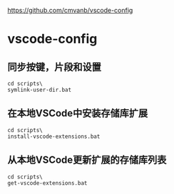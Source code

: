 https://github.com/cmvanb/vscode-config



# vscode-config

## 同步按键，片段和设置

```
cd scripts\
symlink-user-dir.bat
```

## 在本地VSCode中安装存储库扩展

```
cd scripts\
install-vscode-extensions.bat
```

## 从本地VSCode更新扩展的存储库列表

```
cd scripts\
get-vscode-extensions.bat
```